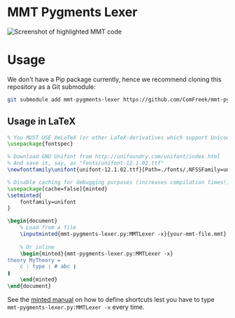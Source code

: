 # MMT Pygments Lexer

![Screenshot of highlighted MMT code](https://user-images.githubusercontent.com/1827709/59698193-7523c300-91ef-11e9-8c4b-80ec2d3e4a40.png)

# Usage

We don't have a Pip package currently, hence we recommend cloning this repository as a Git submodule:

```bash
git submodule add mmt-pygments-lexer https://github.com/ComFreek/mmt-pygments-lexer.git
```

## Usage in LaTeX

```tex
% You MUST USE XeLaTeX (or other LaTeX-derivatives which support Unicode)
\usepackage{fontspec}

% Download GNU Unifont from http://unifoundry.com/unifont/index.html
% And save it, say, as "fonts/unifont-12.1.02.ttf"
\newfontfamily\unifont{unifont-12.1.02.ttf}[Path=./fonts/,NFSSFamily=unifont]

% Disable caching for debugging purposes (increases compilation times!)
\usepackage[cache=false]{minted}
\setminted{
	fontfamily=unifont
}

\begin{document}
	% Load from a file
	\inputminted{mmt-pygments-lexer.py:MMTLexer -x}{your-mmt-file.mmt}
	
	% Or inline
	\begin{minted}{mmt-pygments-lexer.py:MMTLexer -x}
theory MyTheory =
	c : type ❘ # abc ❙
❚
	\end{minted}
\end{document}
```

See the [minted manual](https://ctan.org/pkg/minted) on how to define shortcuts lest you have to type `mmt-pygments-lexer.py:MMTLexer -x` every time.